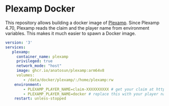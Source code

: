 # Plexamp Docker

This repository allows building a docker image of [Plexamp](https://plexamp.com/). Since Plexamp 4.70, Plexamp reads the claim and the player name from environment variables. This makes it much easier to spawn a Docker image.

```yaml
version: '3'
services:
   plexamp:
     container_name: plexamp 
     privileged: true
     network_mode: "host" 
     image: ghcr.io/anatosun/plexamp:arm64v8
     volumes: 
        - /data/docker/plexamp/:/home/plexamp:rw 
    environment:
        - PLEXAMP_PLAYER_NAME=claim-XXXXXXXXXX # get your claim at https://www.plex.tv/claim/
        - PLEXAMP_PLAYER_NAME=docker # replace this with your player name
    restart: unless-stopped
```
